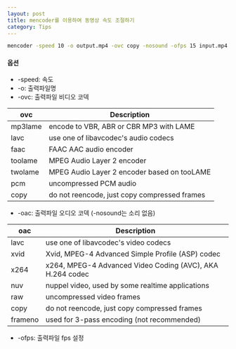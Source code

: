 ```yaml
---
layout: post
title: mencoder를 이용하여 동영상 속도 조절하기 
category: Tips
---
```


```bash
mencoder -speed 10 -o output.mp4 -ovc copy -nosound -ofps 15 input.mp4
```

#### 옵션
- -speed: 속도
- -o: 출력파일명
- -ovc: 출력파일 비디오 코덱

|ovc        | Description                                    |
|-----------|------------------------------------------------|
|mp3lame    | encode to VBR, ABR or CBR MP3 with LAME        |
|lavc       | use one of libavcodec's audio codecs           |
|faac       | FAAC AAC audio encoder                         |
|toolame    | MPEG Audio Layer 2 encoder                     |
|twolame    | MPEG Audio Layer 2 encoder based on tooLAME    |
|pcm        | uncompressed PCM audio                         |
|copy       | do not reencode, just copy compressed frames   |

- -oac: 출력파일 오디오 코덱 (-nosound는 소리 없음)

|oac     | Description                                                |
|--------|------------------------------------------------------------|
|lavc    | use one of libavcodec's video codecs                       |
|xvid    | Xvid, MPEG-4 Advanced Simple Profile (ASP) codec           |
|x264    | x264, MPEG-4 Advanced Video Coding (AVC), AKA H.264 codec  |
|nuv     | nuppel video, used by some realtime applications           |
|raw     | uncompressed video frames                                  |
|copy    | do not reencode, just copy compressed frames               |
|frameno | used for 3-pass encoding (not recommended)                 |



- -ofps: 출력파일 fps 설정
